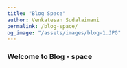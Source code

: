 ```yaml
---
title: "Blog Space"
author: Venkatesan Sudalaimani
permalink: /blog-space/
og_image: "/assets/images/blog-1.JPG"
---
```


### Welcome to Blog - space